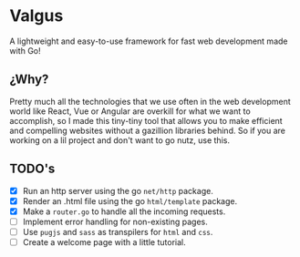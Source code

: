 # Valgus

A lightweight and easy-to-use framework for fast web development made with Go!

## ¿Why?

Pretty much all the technologies that we use often in the web development world like React, Vue or Angular
are overkill for what we want to accomplish, so I made this tiny-tiny tool that allows you to make efficient and
compelling websites without a gazillion libraries behind. So if you are working on a lil project and don't want to
go nutz, use this.

## TODO's

- [x] Run an http server using the go `net/http` package.
- [x] Render an .html file using the go `html/template` package.
- [x] Make a `router.go` to handle all the incoming requests.
- [ ] Implement error handling for non-existing pages.
- [ ] Use `pugjs` and `sass` as transpilers for `html` and `css`. 
- [ ] Create a welcome page with a little tutorial.